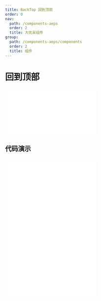 ```yaml
---
title: BackTop 回到顶部
order: 0
nav:
  path: /components-aeps
  order: 2
  title: 大优采组件
group:
  path: /components-aeps/components
  order: 2
  title: 组件
---
```


# 回到顶部

<div>
<embed src="@docs-common/back-top/index.md"></embed>
</div>
        
## 代码演示

<Row gutter=8>

  <Col span=12>
    
  <div class="code-box"><embed src="@abiz-rc-aeps/back-top/demo/basic-back-top-aeps.md"></embed></div>
          
  </Col>
          
  <Col span=12>
    
  <div class="code-box"><embed src="@abiz-rc-aeps/back-top/demo/custom-back-top-aeps.md"></embed></div>
          
  </Col>
          
</Row>
        
<div><embed src="@docs-common/back-top/index-api.md"></embed><div>
